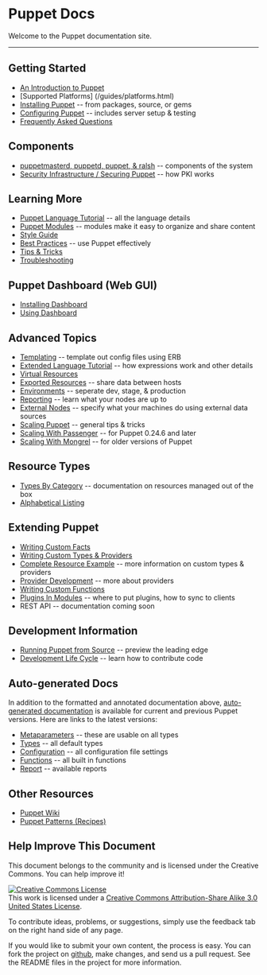 Puppet Docs
===========

Welcome to the Puppet documentation site. 

* * *

Getting Started
---------------

* [An Introduction to Puppet](/guides/introduction.html)
* [Supported Platforms] (/guides/platforms.html)
* [Installing Puppet](/guides/installation.html) -- from packages, source, or gems
* [Configuring Puppet](/guides/configuring.html) -- includes server setup & testing
* [Frequently Asked Questions](/guides/faq.html)

Components
----------

* [puppetmasterd, puppetd, puppet, & ralsh](/guides/tools.html) -- components of the system
* [Security Infrastructure / Securing Puppet](/guides/security.html) -- how PKI works

Learning More
-------------

* [Puppet Language Tutorial](/guides/language_tutorial.html) -- all the language details
* [Puppet Modules](/guides/modules.html) -- modules make it easy to organize and share content
* [Style Guide](/guides/style.html)
* [Best Practices](/guides/best_practices.html) -- use Puppet effectively
* [Tips & Tricks](/guides/techniques.html)
* [Troubleshooting](/guides/troubleshooting.html)

Puppet Dashboard (Web GUI)
--------------------------

* [Installing Dashboard](/guides/installing_dashboard.html)
* [Using Dashboard](/guides/using_dashboard.html)

Advanced Topics
---------------

* [Templating](/guides/templating.html) -- template out config files using ERB
* [Extended Language Tutorial](/guides/more_language.html) -- how expressions work and other details
* [Virtual Resources](/guides/virtual_resources.html)
* [Exported Resources](/guides/exported_resources.html) -- share data between hosts
* [Environments](/guides/environment.html) -- seperate dev, stage, & production
* [Reporting](/guides/reporting.html) -- learn what your nodes are up to
* [External Nodes](/guides/external_nodes.html) -- specify what your machines do using external data sources
* [Scaling Puppet](/guides/scaling.html) -- general tips & tricks
* [Scaling With Passenger](/guides/passenger.html) -- for Puppet 0.24.6 and later
* [Scaling With Mongrel](/guides/mongrel.html) -- for older versions of Puppet

Resource Types
--------------

* [Types By Category](/guides/types/) -- documentation on resources managed out of the box
* [Alphabetical Listing](/guides/types/alphabetical_index.html)

Extending Puppet
----------------

* [Writing Custom Facts](/guides/custom_facts.html)
* [Writing Custom Types & Providers](/guides/custom_types.html)
* [Complete Resource Example](/guides/complete_resource_example.html) -- more information on custom types & providers
* [Provider Development](/guides/provider_development.html) -- more about providers
* [Writing Custom Functions](/guides/custom_functions.html)
* [Plugins In Modules](/guides/plugins_in_modules.html) -- where to put plugins, how to sync to clients
* REST API -- documentation coming soon

Development Information
-----------------------
* [Running Puppet from Source](/guides/from_source.html) -- preview the leading edge
* [Development Life Cycle](/guides/development_lifecycle.html) -- learn how to contribute code

Auto-generated Docs
-------------------

In addition to the formatted and annotated documentation above, [auto-generated documentation](references/) is available for current and previous Puppet versions.   Here are links to the latest versions:

* [Metaparameters](/references/latest/metaparameter.html) -- these are usable on all types
* [Types](/references/latest/types.html) -- all default types
* [Configuration](/references/latest/configuration.html) -- all configuration file settings
* [Functions](/references/latest/function.html) -- all built in functions
* [Report](/references/latest/report.html) -- available reports

Other Resources
---------------

* [Puppet Wiki](http://reductivelabs.com/trac/puppet/wiki) 
* [Puppet Patterns (Recipes)](http://reductivelabs.com/trac/puppet/wiki/Recipes)

Help Improve This Document
--------------------------

This document belongs to the community and is licensed under the Creative Commons.
You can help improve it!

<a rel="license" href="http://creativecommons.org/licenses/by-sa/3.0/us/"><img alt="Creative Commons License" style="border-width:0" src="http://i.creativecommons.org/l/by-sa/3.0/us/88x31.png" /></a><br />This work is licensed under a <a rel="license" href="http://creativecommons.org/licenses/by-sa/3.0/us/">Creative Commons Attribution-Share Alike 3.0 United States License</a>.

To contribute ideas, problems, or suggestions, simply use the feedback tab on the right hand side of any page.

If you would like to submit your own content, the process is easy.  You can fork the project
on <A HREF="http://github.com/reductivelabs.com">github</A>, make changes, and send
us a pull request.  See the README files in the project for more information.


